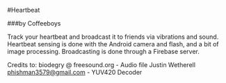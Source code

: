 #Heartbeat

###by Coffeeboys

Track your heartbeat and broadcast it to friends via vibrations and sound.
Heartbeat sensing is done with the Android camera and flash, and a bit of image processing.
Broadcasting is done through a Firebase server.










Credits to:
biodegry @ freesound.org - Audio file
Justin Wetherell <phishman3579@gmail.com> - YUV420 Decoder
